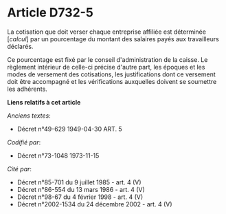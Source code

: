 # Article D732-5

La cotisation que doit verser chaque entreprise affiliée est déterminée [*calcul*] par un pourcentage du montant des salaires
payés aux travailleurs déclarés.

Ce pourcentage est fixé par le conseil d'administration de la caisse. Le règlement intérieur de celle-ci précise d'autre
part, les époques et les modes de versement des cotisations, les justifications dont ce versement doit être accompagné et les
vérifications auxquelles doivent se soumettre les adhérents.

**Liens relatifs à cet article**

_Anciens textes_:

  - Décret n°49-629 1949-04-30 ART. 5

_Codifié par_:

  - Décret n°73-1048 1973-11-15

_Cité par_:

  - Décret n°85-701 du 9 juillet 1985 - art. 4 (V)
  - Décret n°86-554 du 13 mars 1986 - art. 4 (V)
  - Décret n°98-67 du 4 février 1998 - art. 4 (V)
  - Décret n°2002-1534 du 24 décembre 2002 - art. 4 (V)
